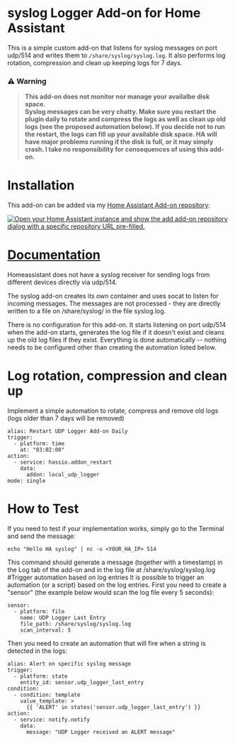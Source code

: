 # syslog Logger Add-on for Home Assistant

This is a simple custom add-on that listens for syslog messages on port udp/514
and writes them to `/share/syslog/syslog.log`. It also performs log rotation, compression and clean up
keeping logs for 7 days.

### ⚠️ **Warning**
> **This add-on does not monitor nor manage your availalbe disk space.  
> Syslog messages can be very chatty. Make sure you restart the plugin daily 
> to rotate and compress the logs as well as clean up old logs 
> (see the proposed automation below). If you decide not to run the restart,
> the logs can fill up your available disk space. HA will have major problems 
> running if the disk is full, or it may simply crash.
> I take no responsibility for consequences of using this add-on.** 

# Installation
This add-on can be added via my [Home Assistant Add-on repository](https://github.com/hb9hkn/ha-addon-udp-logger):

[![Open your Home Assistant instance and show the add add-on repository dialog with a specific repository URL pre-filled.](https://my.home-assistant.io/badges/supervisor_add_addon_repository.svg)](https://my.home-assistant.io/redirect/supervisor_add_addon_repository/?repository_url=https%3A%2F%2Fgithub.com%2Fhb9hkn%2Fha-addon-udp-logger)

# [Documentation](https://github.com/hb9hkn/ha-addon-udp-logger)
Homeassistant does not have a syslog receiver for sending logs from different devices directly via udp/514. 

The syslog add-on creates its own container and uses socat to listen for incoming messages. The messages are not processed - they are directly written to a file on /share/syslog/ in the file syslog.log. 

There is no configuration for this add-on. It starts listening on port udp/514 when the add-on starts, generates the log file if it doesn't exist and cleans up the old log files if they exist. Everything is done automatically -- nothing needs to be configured other than creating the automation listed below.


# Log rotation, compression and clean up
Implement a simple automation to rotate, compress and remove old logs (logs older than 7 days will be removed)
```
alias: Restart UDP Logger Add-on Daily
trigger:
  - platform: time
    at: "03:02:00"
action:
  - service: hassio.addon_restart
    data:
      addon: local_udp_logger
mode: single
```
# How to Test
If you need to test if your implementation works, simply go to the Terminal and send the message:
```
echo "Hello HA syslog" | nc -u <YOUR_HA_IP> 514
```
This command should generate a message (together with a timestamp) in the Log tab of the add-on and in the log file at /share/syslog/syslog.log
#Trigger automation based on log entries
It is possible to trigger an automation (or a script) based on the log entries. 
First you need to create a "sensor" (the example below would scan the log file every 5 seconds):
```
sensor:
  - platform: file
    name: UDP Logger Last Entry
    file_path: /share/syslog/syslog.log
    scan_interval: 5
```
Then you need to create an automation that will fire when a string is detected in the logs:
```
alias: Alert on specific syslog message
trigger:
  - platform: state
    entity_id: sensor.udp_logger_last_entry
condition:
  - condition: template
    value_template: >
      {{ 'ALERT' in states('sensor.udp_logger_last_entry') }}
action:
  - service: notify.notify
    data:
      message: "UDP Logger received an ALERT message"
```